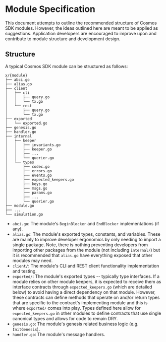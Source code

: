 # Module Specification

This document attempts to outline the recommended structure of Cosmos SDK modules.
However, the ideas outlined here are meant to be applied as suggestions. Application
developers are encouraged to improve upon and contribute to module structure and
development design.

## Structure

A typical Cosmos SDK module can be structured as follows:

```shell
x/{module}
├── abci.go
├── alias.go
├── client
│   ├── cli
│   │   ├── query.go
│   │   └── tx.go
│   └── rest
│       ├── query.go
│       └── tx.go
├── exported
│   └── exported.go
├── genesis.go
├── handler.go
├── internal
│   ├── keeper
│   │   ├── invariants.go
│   │   ├── keeper.go
│   │   ├── ...
│   │   └── querier.go
│   └── types
│       ├── codec.go
│       ├── errors.go
│       ├── events.go
│       ├── expected_keepers.go
│       ├── keys.go
│       ├── msgs.go
│       ├── params.go
│       ├── ...
│       └── querier.go
├── module.go
├── ...
└── simulation.go
```

- `abci.go`: The module's `BeginBlocker` and `EndBlocker` implementations (if any).
- `alias.go`: The module's exported types, constants, and variables. These are mainly
to improve developer ergonomics by only needing to import a single package. Note,
there is nothing preventing developers from importing other packages from the module
(not including `internal/`) but it is recommended that `alias.go` have everything
exposed that other modules may need.
- `client/`: The module's CLI and REST client functionality implementation and 
testing.
- `exported/`: The module's exported types -- typically type interfaces. If a module
relies on other module keepers, it is expected to receive them as interface
contracts through `expected_keepers.go` (which are detailed below) to avoid having
a direct dependency on that module. However, these contracts can define methods
that operate on and/or return types that are specific to the contract's implementing
module and this is where `exported/` comes into play. Types defined here allow for
`expected_keepers.go` in other modules to define contracts that use single
canonical types and allows for code to remain DRY.
- `genesis.go`: The module's genesis related business logic (e.g. `InitGenesis`).
- `handler.go`: The module's message handlers.